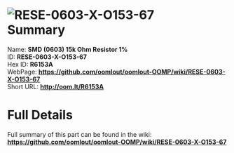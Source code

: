 
![RESE-0603-X-O153-67](https://github.com/oomlout/oomlout-OOMP/blob/master/parts/RESE-0603-X-O153-67/RESE-0603-X-O153-67_420.jpg)   
Summary
=================
  
Name: __SMD (0603) 15k Ohm Resistor 1%__    
ID: __RESE-0603-X-O153-67__   
Hex ID: __R6153A__   
WebPage: __https://github.com/oomlout/oomlout-OOMP/wiki/RESE-0603-X-O153-67__   
Short URL: __http://oom.lt/R6153A__   

Full Details
==========================
Full summary of this part can be found in the wiki:   
__https://github.com/oomlout/oomlout-OOMP/wiki/RESE-0603-X-O153-67__    

